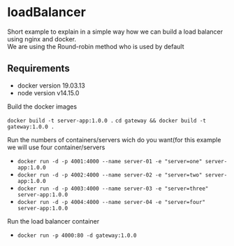 # loadBalancer
Short example to explain in a simple way how we can build a load balancer using nginx and docker.  
We are using the Round-robin method who is used by default


## Requirements
  - docker version 19.03.13
  - node version v14.15.0
  

Build the docker images
  
  `docker build -t server-app:1.0.0 .`
  `cd gateway && docker build -t gateway:1.0.0 .`
  
Run the numbers of containers/servers wich do you want(for this example we will use four container/servers  
  - `docker run -d -p 4001:4000 --name server-01 -e "server=one" server-app:1.0.0`  
  - `docker run -d -p 4002:4000 --name server-02 -e "server=two" server-app:1.0.0`    
  - `docker run -d -p 4003:4000 --name server-03 -e "server=three" server-app:1.0.0`
  - `docker run -d -p 4004:4000 --name server-04 -e "server=four" server-app:1.0.0`
  
Run the load balancer container  
  - `docker run -p 4000:80 -d gateway:1.0.0`
